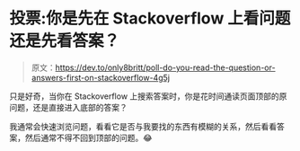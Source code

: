 # 投票:你是先在 Stackoverflow 上看问题还是先看答案？

> 原文：<https://dev.to/only8britt/poll-do-you-read-the-question-or-answers-first-on-stackoverflow-4g5j>

只是好奇，当你在 Stackoverflow 上搜索答案时，你是花时间通读页面顶部的原问题，还是直接进入底部的答案？

我通常会快速浏览问题，看看它是否与我要找的东西有模糊的关系，然后看看答案，然后通常不得不回到顶部的问题。😂